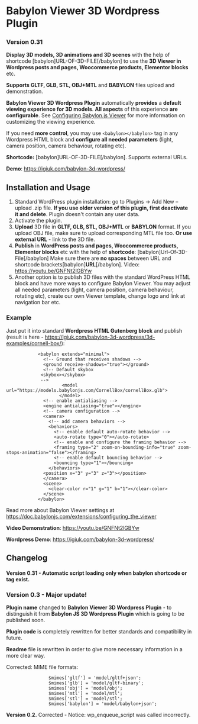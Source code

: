 # Babylon Viewer 3D Wordpress Plugin

### Version 0.31

**Display 3D models, 3D animations and 3D scenes** with the help of shortcode [babylon]URL-OF-3D-FILE[/babylon] to use the **3D Viewer in Wordpress posts and pages, Woocommerce products, Elementor blocks** etc. 

**Supports GLTF, GLB, STL, OBJ+MTL** and **BABYLON** files upload and demonstration. 

**Babylon Viewer 3D Wordpress Plugin** automatically **provides** a **default viewing experience for 3D models**. **All aspects** of this experience **are configurable**. See [Configuring Babylon.js Viewer](https://doc.babylonjs.com/extensions/configuring_the_viewer "Configuring Babylon.js Viewer") for more information on customizing the viewing experience.

If you need **more control**, you may use `<babylon></babylon>` tag in any Wordpress HTML block and **configure all needed parameters** (light, camera position, camera behaviour, rotating etc).

**Shortcode:** [babylon]URL-OF-3D-FILE[/babylon]. Supports external URLs.

**Demo**: https://igiuk.com/babylon-3d-wordpress/

## Installation and Usage
1. Standard WordPress plugin installation: go to Plugins -> Add New – upload .zip file. 
**If you use older version of this plugin, first deactivate it and delete**. Plugin doesn't contain any user data.
2. Activate the plugin.
3. **Upload** 3D file in **GLTF, GLB, STL, OBJ+MTL** or **BABYLON** format. If you upload OBJ file, make sure to upload corresponding MTL file too.
**Or use external URL** - link to the 3D file.
4. **Publish** in **WordPress posts and pages, Woocommerce products, Elementor blocks** etc with the help of **shortcode**: 
[babylon]Url-Of-3D-File[/babylon]
Make sure there are **no spaces** between URL and shortcode brackets[babylon]**URL**[/babylon].
Video: https://youtu.be/GNFNt2lGBYw
5. Another option is to publish 3D files with the standard WordPress HTML block and have more ways to configure Babylon Viewer. You may adjust all needed parameters (light, camera position, camera behaviour, rotating etc), create our own Viewer template, change logo and link at navigation bar etc.

### Example
Just put it into standard **Wordpress HTML Gutenberg block** and publish (result is here - https://igiuk.com/babylon-3d-wordpress/3d-examples/cornell-box/):

                <babylon extends="minimal">
                  <!-- Ground that receives shadows -->
                  <ground receive-shadows="true"></ground>
                  <!-- Default skybox
                 <skybox></skybox>
                 -->
                         <model url="https://models.babylonjs.com/CornellBox/cornellBox.glb">
                        </model>
                  <!-- enable antialiasing -->
                  <engine antialiasing="true"></engine>
                  <!-- camera configuration -->
                  <camera>
                    <!-- add camera behaviors -->
                    <behaviors>
                      <!-- enable default auto-rotate behavior -->
                      <auto-rotate type="0"></auto-rotate>
                      <!-- enable and configure the framing behavior -->
                      <framing type="2" zoom-on-bounding-info="true" zoom-stops-animation="false"></framing>
                      <!-- enable default bouncing behavior -->
                      <bouncing type="1"></bouncing>
                    </behaviors>
                  <position x="3" y="3" z="3"></position>
                  </camera>
                  <scene>
                    <clear-color r="1" g="1" b="1"></clear-color>
                  </scene>
                </babylon>


Read more about Babylon Viewer settings at https://doc.babylonjs.com/extensions/configuring_the_viewer

**Video Demonstration**: https://youtu.be/GNFNt2lGBYw

**Wordpress Demo**: https://igiuk.com/babylon-3d-wordpress/

## Changelog

#### Version 0.31 - Automatic script loading only when babylon shortcode or tag exist. 

### Version 0.3 - Major update!

**Plugin name** changed to **Babylon Viewer 3D Wordpress Plugin** - to 	distinguish it from **Babylon JS 3D Wordpress Plugin** which is going to be published soon.

**Plugin code** is completely rewritten for better standards and compatibility in future.

**Readme** file is rewritten in order to give more necessary information in a more clear way.

Corrected: MIME file formats:

                    $mimes['gltf'] = 'model/gltf+json';
                    $mimes['glb'] = 'model/gltf-binary';
                    $mimes['obj'] = 'model/obj';
                    $mimes['mtl'] = 'model/mtl';
                    $mimes['stl'] = 'model/stl';
                    $mimes['babylon'] = 'model/babylon+json';

**Version 0.2.** Corrected - Notice: wp_enqueue_script was called incorrectly.
